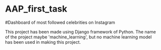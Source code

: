 # AAP_first_task
#Dashboard of most followed celebrities on Instagram



This project has been made using Django framework of Python.
The name of the project maybe 'machine_learning', but no machine learning model has been used in making this project.
